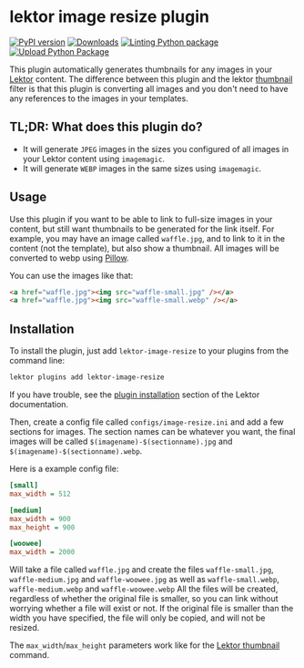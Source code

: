  lektor image resize plugin
============================
[![PyPI version](https://badge.fury.io/py/lektor-image-resize.svg)](https://badge.fury.io/py/lektor-image-resize)
 [![Downloads](https://pepy.tech/badge/lektor-image-resize)](https://pepy.tech/project/lektor-image-resize)
 [![Linting Python package](https://github.com/chaos-bodensee/lektor-image-resize/actions/workflows/pythonpackage.yml/badge.svg)](https://github.com/chaos-bodensee/lektor-image-resize/actions/workflows/pythonpackage.yml)
 [![Upload Python Package](https://github.com/chaos-bodensee/lektor-image-resize/actions/workflows/pythonpublish.yml/badge.svg)](https://github.com/chaos-bodensee/lektor-image-resize/actions/workflows/pythonpublish.yml)

This plugin automatically generates thumbnails for any images in your [Lektor](https://getlektor.com) content.
The difference between this plugin and the lektor [thumbnail](https://www.getlektor.com/docs/api/db/record/thumbnail/) filter is that this plugin is converting all images and you don't need to have any references to the images in your templates.

 TL;DR: What does this plugin do?
---------------------------------
+ It will generate ``JPEG`` images in the sizes you configured of all images in your Lektor content using ``imagemagic``.
+ It will generate ``WEBP`` images in the same sizes using ``imagemagic``.

 Usage
-------
Use this plugin if you want to be able to link to full-size images in your content, but still want thumbnails to be generated for the link itself.
For example, you may have an image called ``waffle.jpg``, and to link to it in the content (not the template), but also show a thumbnail.
All images will be converted to webp using [Pillow](https://pypi.org/project/Pillow/).

You can use the images like that:
```html
<a href="waffle.jpg"><img src="waffle-small.jpg" /></a>
<a href="waffle.jpg"><img src="waffle-small.webp" /></a>
```

 Installation
--------------
To install the plugin, just add ``lektor-image-resize`` to your plugins from the command line:
```bash
lektor plugins add lektor-image-resize
```

If you have trouble, see the [plugin
installation](https://www.getlektor.com/docs/plugins/) section of the Lektor
documentation.

Then, create a config file called `configs/image-resize.ini` and add
a few sections for images. The section names can be whatever you want, the
final images will be called ``$(imagename)-$(sectionname).jpg`` and ``$(imagename)-$(sectionname).webp``.

Here is a example config file:

```ini
[small]
max_width = 512

[medium]
max_width = 900
max_height = 900

[woowee]
max_width = 2000
```

Will take a file called `waffle.jpg` and create the files `waffle-small.jpg`,
`waffle-medium.jpg` and `waffle-woowee.jpg` as well as `waffle-small.webp`,
`waffle-medium.webp` and `waffle-woowee.webp` All the files will be created,
regardless of whether the original file is smaller, so you can link without worrying
whether a file will exist or not. If the original file is smaller than the width
you have specified, the file will only be copied, and will not be resized.

The `max_width`/`max_height` parameters work like for the [Lektor
thumbnail](https://www.getlektor.com/docs/api/db/record/thumbnail/) command.
